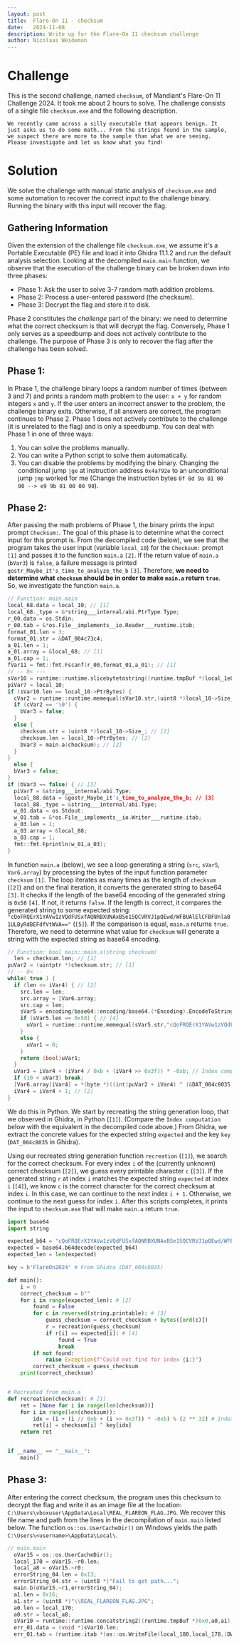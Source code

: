 ```yaml
---
layout: post
title:  Flare-On 11 - checksum
date:   2024-11-08
description: Write up for the Flare-On 11 checksum challenge
author: Nicolaas Weideman
---
```


# Challenge
This is the second challenge, named `checksum`, of Mandiant's Flare-On 11 Challenge 2024.
It took me about 2 hours to solve.
The challenge consists of a single file `checksum.exe` and the following description.
```
We recently came across a silly executable that appears benign. It just asks us to do some math... From the strings found in the sample, we suspect there are more to the sample than what we are seeing. Please investigate and let us know what you find!
```

# Solution
We solve the challenge with manual static analysis of `checksum.exe` and some automation to recover the correct input to the challenge binary.
Running the binary with this input will recover the flag.

## Gathering Information
Given the extension of the challenge file `checksum.exe`, we assume it's a Portable Executable (PE) file and load it into Ghidra 11.1.2 and run the default analysis selection.
Looking at the decompiled `main.main` function, we observe that the execution of the challenge binary can be broken down into three phases:
- Phase 1: Ask the user to solve 3-7 random math addition problems.
- Phase 2: Process a user-entered password (the checksum).
- Phase 3: Decrypt the flag and store it to disk.

Phase 2 constitutes the _challenge_ part of the binary: we need to determine what the correct checksum is that will decrypt the flag.
Conversely, Phase 1 only serves as a speedbump and does not actively contribute to the challenge.
The purpose of Phase 3 is only to recover the flag after the challenge has been solved.


## Phase 1:
In Phase 1, the challenge binary loops a random number of times (between 3 and 7) and prints a random math problem to the user: `x + y` for random integers `x` and `y`.
If the user enters an incorrect answer to the problem, the challenge binary exits.
Otherwise, if all answers are correct, the program continues to Phase 2.
Phase 1 does not actively contribute to the challenge (it is unrelated to the flag) and is only a speedbump.
You can deal with Phase 1 in one of three ways:
1. You can solve the problems manually.
1. You can write a Python script to solve them automatically.
1. You can disable the problems by modifying the binary. Changing the conditional jump `jge` at instruction address `0x4a792e` to an unconditional jump `jmp` worked for me (Change the instruction bytes `0f 8d 9a 01 00 00 --> e9 9b 01 00 00 90`). 

## Phase 2:
After passing the math problems of Phase 1, the binary prints the input prompt `Checksum:`.
The goal of this phase is to determine what the correct input for this prompt is.
From the decompiled code (below), we see that the program takes the user input  (variable `local_10`) for the `Checksum:` prompt `[1]` and passes it to the function `main.a` `[2]`.
If the return value of `main.a` (`bVar3`) is `false`, a failure message is printed `gostr_Maybe_it's_time_to_analyze_the_b` `[3]`.
Therefore, **we need to determine what `checksum` should be in order to make `main.a` return `true`**.
So, we investigate the function `main.a`.
```c
// Function: main.main
local_68.data = local_10; // [1]
local_68._type = &*string___internal/abi.PtrType.Type;
r_00.data = os.Stdin;
r_00.tab = &*os.File__implements__io.Reader___runtime.itab;
format_01.len = 3;
format_01.str = &DAT_004c73c4;
a_01.len = 1;
a_01.array = &local_68; // [1]
a_01.cap = 1;
fVar11 = fmt::fmt.Fscanf(r_00,format_01,a_01); // [1]
// -- 8< ---
sVar10 = runtime::runtime.slicebytetostring((runtime.tmpBuf *)local_1e8,ptr,local_168);
piVar7 = local_10;
if (sVar10.len == local_10->PtrBytes) {
  cVar2 = runtime::runtime.memequal(sVar10.str,(uint8 *)local_10->Size_);
  if (cVar2 == '\0') {
    bVar3 = false;
  }
  else {
    checksum.str = (uint8 *)local_10->Size_; // [2]
    checksum.len = local_10->PtrBytes; // [2]
    bVar3 = main.a(checksum); // [2]
  }
}
  else {
  bVar3 = false;
}
if (bVar3 == false) { // [3]
  piVar7 = &string___internal/abi.Type;
  local_88.data = &gostr_Maybe_it's_time_to_analyze_the_b; // [3]
  local_88._type = &string___internal/abi.Type;
  w_01.data = os.Stdout;
  w_01.tab = &*os.File__implements__io.Writer___runtime.itab;
  a_03.len = 1;
  a_03.array = &local_88;
  a_03.cap = 1;
  fmt::fmt.Fprintln(w_01,a_03);
}
```

In function `main.a` (below), we see a loop generating a string (`src`, `sVar5`, `Var6.array`) by processing the bytes of the input function parameter `checksum` `[1]`.
The loop iterates as many times as the length of `checksum` (`[2]`) and on the final iteration, it converts the generated string to base64 `[3]`.
It checks if the length of the base64 encoding of the generated string is `0x58` `[4]`.
If not, it returns `false`.
If the length is correct, it compares the generated string to some expected string:
`"cQoFRQErX1YAVw1zVQdFUSxfAQNRBXUNAxBSe15QCVRVJ1pQEwd/WFBUAlElCFBFUnlaB1ULByRdBEFdfVtWVA=="` (`[5]`).
If the comparison is equal, `main.a` returns `true`.
Therefore, we need to determine what value for `checksum` will generate a string with the expected string as base64 encoding.
```c
// Function: bool main::main.a(string checksum)
  len = checksum.len; // [1]
puVar2 = (uintptr *)checksum.str; // [1]
// -- 8< --
while( true ) {
  if (len <= iVar4) { // [2]
    src.len = len;
    src.array = [Var6.array;
    src.cap = len;
    sVar5 = encoding/base64::encoding/base64.(*Encoding).EncodeToString(encoding/base64.StdEncoding,src); // [3]
    if (sVar5.len == 0x58) { // [4]
      uVar1 = runtime::runtime.memequal(sVar5.str,"cQoFRQErX1YAVw1zVQdFUSxfAQNRBXUNAxBSe15QCVRVJ1pQEwd/WFBUAlElCFBFUnlaB1ULByRdBEFdfVtWVA==",0x58); // [5]
    }
    else {
      uVar1 = 0;
    }
    return (bool)uVar1;
  }
  uVar3 = iVar4 + (iVar4 / 0xb + (iVar4 >> 0x3f)) * -0xb; // Index computation
  if (10 < uVar3) break;
  [Var6.array[iVar4] = *(byte *)((int)puVar2 + iVar4) ^ (&DAT_004c8035)[uVar3]; // [1]
  iVar4 = iVar4 + 1; // [2]
}
```

We do this in Python.
We start by recreating the string generation loop, that we observed in Ghidra, in Python (`[1]`).
(Compare the `Index computation` below with the equivalent in the decompiled code above.)
From Ghidra, we extract the concrete values for the expected string `expected` and the key `key` (`DAT_004c8035` in Ghidra).

Using our recreated string generation function `recreation` (`[1]`), we search for the correct checksum.
For every index `i` of the (currently unknown) correct checksum (`[2]`), we guess every printable character `c` (`[3]`).
If the generated string `r` at index `i`  matches the expected string `expected` at index `i` (`[4]`), we know `c` is the correct character for the correct checksum at index `i`.
In this case, we can continue to the next index `i + 1`.
Otherwise, we continue to the next guess for index `i`.
After this scripts completes, it prints the input to `checksum.exe` that will make `main.a` return `true`.
```python
import base64
import string

expected_b64 = "cQoFRQErX1YAVw1zVQdFUSxfAQNRBXUNAxBSe15QCVRVJ1pQEwd/WFBUAlElCFBFUnlaB1ULByRdBEFdfVtWVA==" # From Ghidra
expected = base64.b64decode(expected_b64)
expected_len = len(expected)

key = b'FlareOn2024' # From Ghidra (DAT_004c8035)

def main():
    i = 0
    correct_checksum = b""
    for i in range(expected_len): # [2]
        found = False
        for c in reversed(string.printable): # [3]
            guess_checksum = correct_checksum + bytes([ord(c)])
            r = recreation(guess_checksum)
            if r[i] == expected[i]: # [4]
                found = True
                break
        if not found:
            raise Exception(f"Could not find for index {i:}")
        correct_checksum = guess_checksum
    print(correct_checksum)


# Recreated from main.a
def recreation(checksum): # [1]
    ret = [None for i in range(len(checksum))]
    for i in range(len(checksum)):
        idx = (i + (i // 0xb + (i >> 0x3f)) * -0xb) % (2 ** 32) # Index computation
        ret[i] = checksum[i] ^ key[idx]
    return ret


if __name__ == "__main__":
    main()
```

## Phase 3:
After entering the correct checksum, the program uses this checksum to decrypt the flag and write it as an image file at the location:
`C:\Users\vboxuser\AppData\Local\REAL_FLAREON_FLAG.JPG`.
We recover this file name and path from the lines in the decompilation of `main.main` listed below.
The function `os::os.UserCacheDir()` on Windows yields the path `C:\Users\<username>\AppData\Local\`.
```c
// main.main
  oVar15 = os::os.UserCacheDir();
  local_170 = oVar15.~r0.len;
  local_a8 = oVar15.~r0;
  errorString_04.len = 0x13;
  errorString_04.str = (uint8 *)"Fail to get path...";
  main.b(oVar15.~r1,errorString_04);
  a1.len = 0x16;
  a1.str = (uint8 *)"\\REAL_FLAREON_FLAG.JPG";
  a0.len = local_170;
  a0.str = local_a8;
  sVar10 = runtime::runtime.concatstring2((runtime.tmpBuf *)0x0,a0,a1);
  err_01.data = (void *)sVar10.len;
  err_01.tab = (runtime.itab *)os::os.WriteFile(local_180,local_178,(DWORD)piVar7,local_b0,(LPOVERLAPPED)0x1a4);
```

